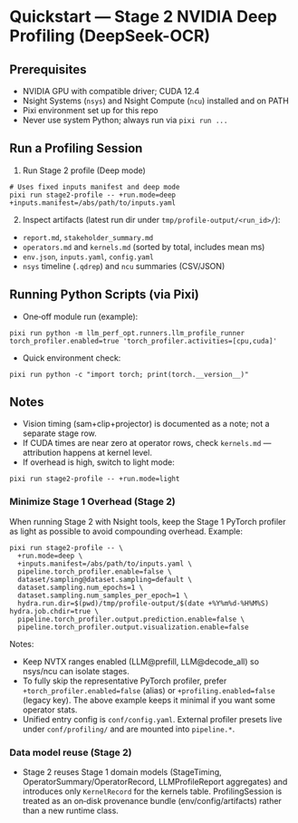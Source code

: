 # Quickstart — Stage 2 NVIDIA Deep Profiling (DeepSeek-OCR)

## Prerequisites

- NVIDIA GPU with compatible driver; CUDA 12.4
- Nsight Systems (`nsys`) and Nsight Compute (`ncu`) installed and on PATH
- Pixi environment set up for this repo
- Never use system Python; always run via `pixi run ...`

## Run a Profiling Session

1) Run Stage 2 profile (Deep mode)

```
# Uses fixed inputs manifest and deep mode
pixi run stage2-profile -- +run.mode=deep +inputs.manifest=/abs/path/to/inputs.yaml
```

2) Inspect artifacts (latest run dir under `tmp/profile-output/<run_id>/`):
- `report.md`, `stakeholder_summary.md`
- `operators.md` and `kernels.md` (sorted by total, includes mean ms)
- `env.json`, `inputs.yaml`, `config.yaml`
- `nsys` timeline (`.qdrep`) and `ncu` summaries (CSV/JSON)

## Running Python Scripts (via Pixi)

- One‑off module run (example):

```
pixi run python -m llm_perf_opt.runners.llm_profile_runner torch_profiler.enabled=true 'torch_profiler.activities=[cpu,cuda]'
```

- Quick environment check:

```
pixi run python -c "import torch; print(torch.__version__)"
```

## Notes

- Vision timing (sam+clip+projector) is documented as a note; not a separate stage row.
- If CUDA times are near zero at operator rows, check `kernels.md` — attribution happens at kernel level.
- If overhead is high, switch to light mode:

```
pixi run stage2-profile -- +run.mode=light
```

### Minimize Stage 1 Overhead (Stage 2)

When running Stage 2 with Nsight tools, keep the Stage 1 PyTorch profiler as light as possible to avoid compounding overhead. Example:

```
pixi run stage2-profile -- \
  +run.mode=deep \
  +inputs.manifest=/abs/path/to/inputs.yaml \
  pipeline.torch_profiler.enable=false \
  dataset/sampling@dataset.sampling=default \
  dataset.sampling.num_epochs=1 \
  dataset.sampling.num_samples_per_epoch=1 \
  hydra.run.dir=$(pwd)/tmp/profile-output/$(date +%Y%m%d-%H%M%S) hydra.job.chdir=true \
  pipeline.torch_profiler.output.prediction.enable=false \
  pipeline.torch_profiler.output.visualization.enable=false
```

Notes:
- Keep NVTX ranges enabled (LLM@prefill, LLM@decode_all) so nsys/ncu can isolate stages.
- To fully skip the representative PyTorch profiler, prefer `+torch_profiler.enabled=false` (alias) or `+profiling.enabled=false` (legacy key). The above example keeps it minimal if you want some operator stats.
- Unified entry config is `conf/config.yaml`. External profiler presets live under `conf/profiling/` and are mounted into `pipeline.*`.

### Data model reuse (Stage 2)

- Stage 2 reuses Stage 1 domain models (StageTiming, OperatorSummary/OperatorRecord, LLMProfileReport aggregates) and introduces only `KernelRecord` for the kernels table. ProfilingSession is treated as an on‑disk provenance bundle (env/config/artifacts) rather than a new runtime class.
